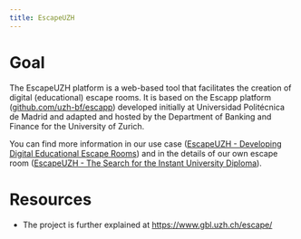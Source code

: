 ```yaml
---
title: EscapeUZH
---
```


# Goal

The EscapeUZH platform is a web-based tool that facilitates the creation of digital (educational) escape rooms. It is based on the Escapp platform ([github.com/uzh-bf/escapp](https://github.com/uzh-bf/escapp)) developed initially at Universidad Politécnica de Madrid and adapted and hosted by the Department of Banking and Finance for the University of Zurich.

You can find more information in our use case ([EscapeUZH - Developing Digital Educational Escape Rooms](https://www.gbl.uzh.ch/use-cases/escape-uzh/)) and in the details of our own escape room ([EscapeUZH - The Search for the Instant University Diploma](https://www.gbl.uzh.ch/games/escape-uzh/)).

# Resources

- The project is further explained at https://www.gbl.uzh.ch/escape/
